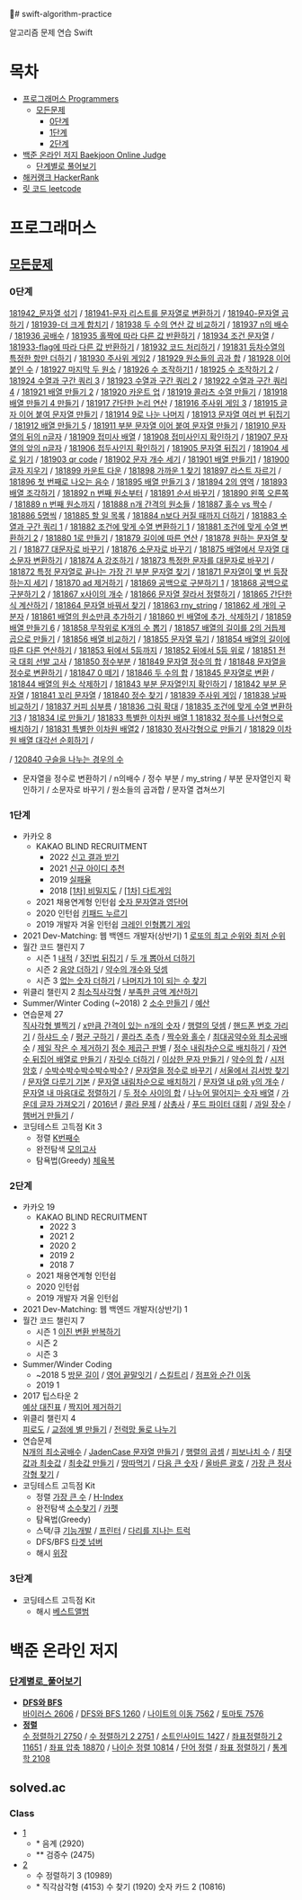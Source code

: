 # swift-algorithm-practice

알고리즘 문제 연습 Swift

# 목차
* [프로그래머스 Programmers](#프로그래머스)
    * [모든문제](#모든문제)
        * [0단계](#0단계)
        * [1단계](#1단계)
        * [2단계](#2단계)
* [백준 온라인 저지 Baekjoon Online Judge](#백준-온라인-저지)
    * [단계별로 풀어보기](#단계별로_풀어보기)
* [해커랭크 HackerRank](#해커-랭크)
* [릿 코드 leetcode](#릿-코드)

# 프로그래머스
## [모든문제](https://programmers.co.kr/learn/challenges)
### 0단계

[181942_문자열 섞기](https://github.com/keeplo/swift-algorithm-practice/blob/main/programmers-phase0/181942/main.swift) / [181941-문자 리스트를 문자열로 변환하기](https://github.com/keeplo/swift-algorithm-practice/blob/main/programmers-phase0/181941/main.swift) / [181940-문자열 곱하기](https://github.com/keeplo/swift-algorithm-practice/blob/main/programmers-phase0/181940/main.swift) / [181939-더 크게 합치기](https://github.com/keeplo/swift-algorithm-practice/blob/main/programmers-phase0/181939/main.swift) / [181938 두 수의 연산 값 비교하기](https://github.com/keeplo/swift-algorithm-practice/blob/main/programmers-phase0/181938/main.swift) / [181937 n의 배수](https://github.com/keeplo/swift-algorithm-practice/blob/main/programmers-phase0/181937/main.swift) / [181936 공배수](https://github.com/keeplo/swift-algorithm-practice/blob/main/programmers-phase0/181936/main.swift) / [181935 홀짝에 따라 다른 값 반환하기](https://github.com/keeplo/swift-algorithm-practice/blob/main/programmers-phase0/181935/main.swift) / [181934 조건 문자열](https://github.com/keeplo/swift-algorithm-practice/blob/main/programmers-phase0/181934/main.swift) / [181933-flag에 따라 다른 값 반환하기](https://github.com/keeplo/swift-algorithm-practice/blob/main/programmers-phase0/181933/main.swift) / [181932 코드 처리하기](https://github.com/keeplo/swift-algorithm-practice/blob/main/programmers-phase0/181932/main.swift) / [191831 등차수열의 특정한 항만 더하기](https://github.com/keeplo/swift-algorithm-practice/blob/main/programmers-phase0/191831/main.swift) / [181930 주사위 게임2](https://github.com/keeplo/swift-algorithm-practice/blob/main/programmers-phase0/181930/main.swift) / [181929 원소들의 곱과 합](https://github.com/keeplo/swift-algorithm-practice/blob/main/programmers-phase0/181929/main.swift) / [181928 이어 붙인 수](https://github.com/keeplo/swift-algorithm-practice/blob/main/programmers-phase0/181928/main.swift) / [181927 마지막 두 원소](https://github.com/keeplo/swift-algorithm-practice/blob/main/programmers-phase0/181927/main.swift) / [181926 수 조작하기1](https://github.com/keeplo/swift-algorithm-practice/blob/main/programmers-phase0/181926/main.swift) / [181925 수 조작하기 2](https://github.com/keeplo/swift-algorithm-practice/blob/main/programmers-phase0/181925/main.swift) / [181924 수열과 구간 쿼리 3](https://github.com/keeplo/swift-algorithm-practice/blob/main/programmers-phase0/181924/main.swift) / [181923 수열과 구간 쿼리 2](https://github.com/keeplo/swift-algorithm-practice/blob/main/programmers-phase0/181923/main.swift) / [181922 수열과 구간 쿼리 4](https://github.com/keeplo/swift-algorithm-practice/blob/main/programmers-phase0/181922/main.swift) / [181921 배열 만들기 2](https://github.com/keeplo/swift-algorithm-practice/blob/main/programmers-phase0/181921/main.swift) / [181920 카운트 업](https://github.com/keeplo/swift-algorithm-practice/blob/main/programmers-phase0/181920/main.swift) / [181919 콜라츠 수열 만들기](https://github.com/keeplo/swift-algorithm-practice/blob/main/programmers-phase0/181919/main.swift) / [181918 배열 만들기 4 만들기](https://github.com/keeplo/swift-algorithm-practice/blob/main/programmers-phase0/181918/main.swift) / [181917 간단한 논리 연산](https://github.com/keeplo/swift-algorithm-practice/blob/main/programmers-phase0/181917/main.swift) / [181916 주사위 게임 3](https://github.com/keeplo/swift-algorithm-practice/blob/main/programmers-phase0/181916/main.swift) / [181915 글자 이어 붙여 문자열 만들기](https://github.com/keeplo/swift-algorithm-practice/blob/main/programmers-phase0/181915/main.swift) / [181914 9로 나눈 나머지](https://github.com/keeplo/swift-algorithm-practice/blob/main/programmers-phase0/181914/main.swift) / [181913 문자열 여러 번 뒤집기](https://github.com/keeplo/swift-algorithm-practice/blob/main/programmers-phase0/181913/main.swift) / [181912 배열 만들기 5](https://github.com/keeplo/swift-algorithm-practice/blob/main/programmers-phase0/181912/main.swift) / [181911 부분 문자열 이어 붙여 문자열 만들기](https://github.com/keeplo/swift-algorithm-practice/blob/main/programmers-phase0/181911/main.swift) / [181910 문자열의 뒤의 n글자](https://github.com/keeplo/swift-algorithm-practice/blob/main/programmers-phase0/181910/main.swift) / [181909 접미사 배열](https://github.com/keeplo/swift-algorithm-practice/blob/main/programmers-phase0/181909/main.swift) / [181908 접미사인지 확인하기](https://github.com/keeplo/swift-algorithm-practice/blob/main/programmers-phase0/181908/main.swift) / [181907 문자열의 앞의 n글자](https://github.com/keeplo/swift-algorithm-practice/blob/main/programmers-phase0/181907/main.swift) / [181906 접두사인지 확인하기](https://github.com/keeplo/swift-algorithm-practice/blob/main/programmers-phase0/181906/main.swift) / [181905 문자열 뒤집기](https://github.com/keeplo/swift-algorithm-practice/blob/main/programmers-phase0/181905/main.swift) / [181904 세로 읽기](https://github.com/keeplo/swift-algorithm-practice/blob/main/programmers-phase0/181904/main.swift) / [181903 qr code](https://github.com/keeplo/swift-algorithm-practice/blob/main/programmers-phase0/181903/main.swift) / [181902 문자 개수 세기](https://github.com/keeplo/swift-algorithm-practice/blob/main/programmers-phase0/181902/main.swift) / [181901 배열 만들기1](https://github.com/keeplo/swift-algorithm-practice/blob/main/programmers-phase0/181901/main.swift) / [181900 글자 지우기](https://github.com/keeplo/swift-algorithm-practice/blob/main/programmers-phase0/181900/main.swift) / [181899 카운트 다운](https://github.com/keeplo/swift-algorithm-practice/blob/main/programmers-phase0/181899/main.swift) / [181898 가까운 1 찾기](https://github.com/keeplo/swift-algorithm-practice/blob/main/programmers-phase0/181898/main.swift) [181897 라스트 자르기](https://github.com/keeplo/swift-algorithm-practice/blob/main/programmers-phase0/181897/main.swift) / [181896 첫 번째로 나오는 음수](https://github.com/keeplo/swift-algorithm-practice/blob/main/programmers-phase0/181896/main.swift) / [181895 배열 만들기 3](https://github.com/keeplo/swift-algorithm-practice/blob/main/programmers-phase0/181895/main.swift) / [181894 2의 영역](https://github.com/keeplo/swift-algorithm-practice/blob/main/programmers-phase0/181894/main.swift) / [181893 배열 조각하기](https://github.com/keeplo/swift-algorithm-practice/blob/main/programmers-phase0/181893/main.swift) / [181892 n 번째 원소부터](https://github.com/keeplo/swift-algorithm-practice/blob/main/programmers-phase0/181892/main.swift) / [181891 순서 바꾸기](https://github.com/keeplo/swift-algorithm-practice/blob/main/programmers-phase0/181891/main.swift) / [181890 왼쪽 오른쪽](https://github.com/keeplo/swift-algorithm-practice/blob/main/programmers-phase0/181890/main.swift) / [181889 n 번째 원소까지](https://github.com/keeplo/swift-algorithm-practice/blob/main/programmers-phase0/181889/main.swift) / [181888 n개 간격의 원소들](https://github.com/keeplo/swift-algorithm-practice/blob/main/programmers-phase0/181888/main.swift) / [181887 홀수 vs 짝수](https://github.com/keeplo/swift-algorithm-practice/blob/main/programmers-phase0/181887/main.swift) / [181886 5명씩](https://github.com/keeplo/swift-algorithm-practice/blob/main/programmers-phase0/181886/main.swift) / [181885 할 일 목록](https://github.com/keeplo/swift-algorithm-practice/blob/main/programmers-phase0/181885/main.swift) / [181884 n보다 커질 때까지 더하기](https://github.com/keeplo/swift-algorithm-practice/blob/main/programmers-phase0/181884/main.swift) / [181883 수열과 구간 쿼리 1](https://github.com/keeplo/swift-algorithm-practice/blob/main/programmers-phase0/181883/main.swift) / [181882 조건에 맞게 수열 변환하기 1](https://github.com/keeplo/swift-algorithm-practice/blob/main/programmers-phase0/181882/main.swift) / [181881 조건에 맞게 수열 변환하기 2](https://github.com/keeplo/swift-algorithm-practice/blob/main/programmers-phase0/181881/main.swift) / [181880 1로 만들기](https://github.com/keeplo/swift-algorithm-practice/blob/main/programmers-phase0/181880/main.swift) / [181879 길이에 따른 연산](https://github.com/keeplo/swift-algorithm-practice/blob/main/programmers-phase0/181879/main.swift) / [181878 원하는 문자열 찾기](https://github.com/keeplo/swift-algorithm-practice/blob/main/programmers-phase0/181878/main.swift) / [181877 대문자로 바꾸기](https://github.com/keeplo/swift-algorithm-practice/blob/main/programmers-phase0/181877/main.swift) / [181876 소문자로 바꾸기](https://github.com/keeplo/swift-algorithm-practice/blob/main/programmers-phase0/181876/main.swift) / [181875 배열에서 무자열 대소문자 변환하기](https://github.com/keeplo/swift-algorithm-practice/blob/main/programmers-phase0/181875/main.swift) / [181874 A 강조하기](https://github.com/keeplo/swift-algorithm-practice/blob/main/programmers-phase0/181874/main.swift) / [181873 특정한 문자를 대문자로 바꾸기](https://github.com/keeplo/swift-algorithm-practice/blob/main/programmers-phase0/181873/main.swift) / [181872 특정 문자열로 끝나는 가장 긴 부분 문자열 찾기](https://github.com/keeplo/swift-algorithm-practice/blob/main/programmers-phase0/181872/main.swift) / [181871 문자열이 몇 번 등장하는지 세기](https://github.com/keeplo/swift-algorithm-practice/blob/main/programmers-phase0/181871/main.swift) / [181870 ad 제거하기](https://github.com/keeplo/swift-algorithm-practice/blob/main/programmers-phase0/181870/main.swift) / [181869 공백으로 구분하기 1](https://github.com/keeplo/swift-algorithm-practice/blob/main/programmers-phase0/181869/main.swift) / [181868 공백으로 구분하기 2](https://github.com/keeplo/swift-algorithm-practice/blob/main/programmers-phase0/181868/main.swift) / [181867 x사이의 개수](https://github.com/keeplo/swift-algorithm-practice/blob/main/programmers-phase0/181867/main.swift) / [181866 문자열 잘라서 정렬하기](https://github.com/keeplo/swift-algorithm-practice/blob/main/programmers-phase0/181866/main.swift) / [181865 간단한 식 계산하기](https://github.com/keeplo/swift-algorithm-practice/blob/main/programmers-phase0/181865/main.swift) / [181864 문자열 바꿔서 찾기](https://github.com/keeplo/swift-algorithm-practice/blob/main/programmers-phase0/181864/main.swift) / [181863 rny_string](https://github.com/keeplo/swift-algorithm-practice/blob/main/programmers-phase3/181863/main.swift) / [181862 세 개의 구분자](https://github.com/keeplo/swift-algorithm-practice/blob/main/programmers-phase3/181862/main.swift) / [181861 배열의 원소만큼 추가하기](https://github.com/keeplo/swift-algorithm-practice/blob/main/programmers-phase3/181861/main.swift) / [181860 빈 배열에 추가, 삭제하기](https://github.com/keeplo/swift-algorithm-practice/blob/main/programmers-phase3/181860/main.swift) / [181859 배열 만들기 6](https://github.com/keeplo/swift-algorithm-practice/blob/main/programmers-phase3/181859/main.swift) / [181858 무작위로 K개의 수 뽑기](https://github.com/keeplo/swift-algorithm-practice/blob/main/programmers-phase3/181858/main.swift) / [181857 배열의 길이를 2의 거듭제곱으로 만들기](https://github.com/keeplo/swift-algorithm-practice/blob/main/programmers-phase3/181857/main.swift) / [181856 배열 비교하기](https://github.com/keeplo/swift-algorithm-practice/blob/main/programmers-phase3/181856/main.swift) / [181855 문자열 묶기](https://github.com/keeplo/swift-algorithm-practice/blob/main/programmers-phase3/181855/main.swift) / [181854 배열의 길이에 따른 다른 연산하기](https://github.com/keeplo/swift-algorithm-practice/blob/main/programmers-phase3/181854/main.swift) / [181853 뒤에서 5등까지](https://github.com/keeplo/swift-algorithm-practice/blob/main/programmers-phase3/181853/main.swift) / [181852 뒤에서 5등 위로](https://github.com/keeplo/swift-algorithm-practice/blob/main/programmers-phase3/181852/main.swift) / [181851 전국 대회 선발 고사](https://github.com/keeplo/swift-algorithm-practice/blob/main/programmers-phase3/181851/main.swift) / [181850 정수부분](https://github.com/keeplo/swift-algorithm-practice/blob/main/programmers-phase3/181850/main.swift) / [181849 문자열 정수의 합](https://github.com/keeplo/swift-algorithm-practice/blob/main/programmers-phase3/181849/main.swift) / [181848 문자열을 정수로 변환하기](https://github.com/keeplo/swift-algorithm-practice/blob/main/programmers-phase3/181848/main.swift) / [181847 0 떼기](https://github.com/keeplo/swift-algorithm-practice/blob/main/programmers-phase3/181847/main.swift) / [181846 두 수의 합](https://github.com/keeplo/swift-algorithm-practice/blob/main/programmers-phase3/181846/main.swift) / [181845 문자열로 변환](https://github.com/keeplo/swift-algorithm-practice/blob/main/programmers-phase3/181845/main.swift) / [181844 배열의 원소 삭제하기](https://github.com/keeplo/swift-algorithm-practice/blob/main/programmers-phase3/181844/main.swift) / [181843 부분 문자열인지 확인하기](https://github.com/keeplo/swift-algorithm-practice/blob/main/programmers-phase3/181843/main.swift) / [181842 부분 문자열](https://github.com/keeplo/swift-algorithm-practice/blob/main/programmers-phase3/181842/main.swift) / [181841 꼬리 문자열](https://github.com/keeplo/swift-algorithm-practice/blob/main/programmers-phase3/181841/main.swift) / [181840 정수 찾기](https://github.com/keeplo/swift-algorithm-practice/blob/main/programmers-phase3/181840/main.swift) / [181839 주사위 게임](https://github.com/keeplo/swift-algorithm-practice/blob/main/programmers-phase3/181839/main.swift) / [181838 날짜 비교하기](https://github.com/keeplo/swift-algorithm-practice/blob/main/programmers-phase3/181838/main.swift) / [181837 커피 심부름](https://github.com/keeplo/swift-algorithm-practice/blob/main/programmers-phase3/181837/main.swift) / [181836 그림 확대](https://github.com/keeplo/swift-algorithm-practice/blob/main/programmers-phase3/181836/main.swift) / [181835 조건에 맞게 수열 변환하기3](https://github.com/keeplo/swift-algorithm-practice/blob/main/programmers-phase3/181835/main.swift) / [181834 l로 만들기 ](https://github.com/keeplo/swift-algorithm-practice/blob/main/programmers-phase3/181834/main.swift) / [181833 특별한 이차원 배열 1 ](https://github.com/keeplo/swift-algorithm-practice/blob/main/programmers-phase3/181833/main.swift) [181832 정수를 나선형으로 배치하기](https://github.com/keeplo/swift-algorithm-practice/blob/main/programmers-phase3/181832/main.swift) /  [181831 특별한 이차원 배열2](https://github.com/keeplo/swift-algorithm-practice/blob/main/programmers-phase3/181831/main.swift) / [181830 정사각형으로 만들기](https://github.com/keeplo/swift-algorithm-practice/blob/main/programmers-phase3/181830/main.swift) / [181829 이차원 배열 대각선 순회하기](https://github.com/keeplo/swift-algorithm-practice/blob/main/programmers-phase3/181829/main.swift) /

/ [120840 구슬을 나누는 경우의 수](https://github.com/keeplo/swift-algorithm-practice/blob/main/programmers-phase0/120840/main.swift) 
* 문자열을 정수로 변환하기 / n의배수 / 정수 부분 / my_string / 부분 문자열인지 확인하기 / 소문자로 바꾸기 / 원소들의 곱과합 / 문자열 겹쳐쓰기

### 1단계  

* 카카오 8
    * KAKAO BLIND RECRUITMENT
        * 2022 [신고 결과 받기](https://keeplo.tistory.com/475)
        * 2021 [신규 아이디 추천](https://keeplo.tistory.com/436)
        * 2019 [실패율](https://keeplo.tistory.com/435)
        * 2018 [[1차] 비밀지도](https://keeplo.tistory.com/433) / [[1차] 다트게임](https://keeplo.tistory.com/434)
    * 2021 채용연계형 인턴쉽 [숫자 문자열과 영단어](https://keeplo.tistory.com/437) 
    * 2020 인턴쉽 [키패드 누르기](https://keeplo.tistory.com/438)
    * 2019 개발자 겨울 인턴쉽 [크레인 인형뽑기 게임](https://keeplo.tistory.com/432)
* 2021 Dev-Matching: 웹 백엔드 개발자(상반기) 1
        [로또의 최고 순위와 최저 순위](https://keeplo.tistory.com/414)
* 월간 코드 챌린지 7
    * 시즌 1 [내적](https://keeplo.tistory.com/415) / [3진법 뒤집기](https://keeplo.tistory.com/416) / [두 개 뽑아서 더하기](https://keeplo.tistory.com/393)
    * 시즌 2 [음양 더하기](https://keeplo.tistory.com/417) / [약수의 개수와 덧셈](https://keeplo.tistory.com/418)
    * 시즌 3 [없는 숫자 더하기](https://keeplo.tistory.com/419) / [나머지가 1이 되는 수 찾기](https://keeplo.tistory.com/420)
* 위클리 챌린지 2
    [최소직사각형](https://keeplo.tistory.com/421) / [부족한 금액 계산하기](https://keeplo.tistory.com/422)
* Summer/Winter Coding (~2018) 2
    [소수 만들기](https://keeplo.tistory.com/430) / [예산](https://keeplo.tistory.com/431)
* 연습문제 27  
    [직사각형 별찍기](https://keeplo.tistory.com/382) / [x만큼 간격이 있는 n개의 숫자](https://keeplo.tistory.com/383) / [행렬의 덧셈](https://keeplo.tistory.com/384) / [핸드폰 번호 가리기](https://keeplo.tistory.com/385) / [하샤드 수](https://keeplo.tistory.com/386) / [평균 구하기](https://keeplo.tistory.com/387) / [콜라츠 추측](https://keeplo.tistory.com/388) / [짝수와 홀수](https://keeplo.tistory.com/389) / [최대공약수와 최소공배수](https://keeplo.tistory.com/390) / [제일 작은 수 제거하기](https://keeplo.tistory.com/394) [정수 제곱근 판별](https://keeplo.tistory.com/395) / [정수 내림차순으로 배치하기](https://keeplo.tistory.com/396) / [자연수 뒤집어 배열로 만들기](https://keeplo.tistory.com/397) / [자릿수 더하기](https://keeplo.tistory.com/398) / [이상한 문자 만들기](https://keeplo.tistory.com/399) / [약수의 합](https://keeplo.tistory.com/400) / [시저 암호](https://keeplo.tistory.com/401) / [수박수박수박수박수박수?](https://keeplo.tistory.com/402) / [문자열을 정수로 바꾸기](https://keeplo.tistory.com/403) / [서울에서 김서방 찾기](https://keeplo.tistory.com/404) / [문자열 다루기 기본](https://keeplo.tistory.com/405) / [문자열 내림차순으로 배치하기](https://keeplo.tistory.com/407) / [문자열 내 p와 y의 개수](https://keeplo.tistory.com/408) / [문자열 내 마음대로 정렬하기](https://keeplo.tistory.com/409) / [두 정수 사이의 합](https://keeplo.tistory.com/410) / [나누어 떨어지는 숫자 배열](https://keeplo.tistory.com/411) / [가운데 글자 가져오기](https://keeplo.tistory.com/412) / [2016년](https://keeplo.tistory.com/413) / [콜라 문제](https://keeplo.tistory.com/480) / [삼총사](https://keeplo.tistory.com/482) / [푸드 파이터 대회](https://keeplo.tistory.com/483) / [과일 장수](https://keeplo.tistory.com/484) / [햄버거 만들기](https://keeplo.tistory.com/485) /
* 코딩테스트 고득점 Kit 3
    * 정렬 [K번째수](https://keeplo.tistory.com/441)
    * 완전탐색 [모의고사](https://keeplo.tistory.com/439)
    * 탐욕법(Greedy) [체육복](https://keeplo.tistory.com/440)
    
### 2단계

* 카카오 19  
    * KAKAO BLIND RECRUITMENT  
        * 2022 3  
        * 2021 2  
        * 2020 2   
        * 2019 2  
        * 2018 7  
    * 2021 채용연계형 인턴쉽  
    * 2020 인턴쉽  
    * 2019 개발자 겨울 인턴쉽  
* 2021 Dev-Matching: 웹 백엔드 개발자(상반기) 1  
* 월간 코드 챌린지 7  
    * 시즌 1 [이진 변환 반복하기](https://keeplo.tistory.com/477)
    * 시즌 2  
    * 시즌 3  
* Summer/Winder Coding  
    * ~2018 5 [방문 길이](https://keeplo.tistory.com/466) / [영어 끝말잇기](https://keeplo.tistory.com/468) / [스킬트리](https://keeplo.tistory.com/469) / [점프와 순간 이동](https://keeplo.tistory.com/470)
    * 2019 1   
* 2017 팁스타운 2  
    [예상 대진표](https://keeplo.tistory.com/464) / [짝지어 제거하기](https://keeplo.tistory.com/465)
* 위클리 챌린지 4  
    [피로도](https://keeplo.tistory.com/459) / [교점에 별 만들기](https://keeplo.tistory.com/462) / [전력망 둘로 나누기](https://keeplo.tistory.com/463)
* 연습문제  
    [N개의 최소공배수](https://keeplo.tistory.com/442) / [JadenCase 문자열 만들기](https://keeplo.tistory.com/443) / [행렬의 곱셈](https://keeplo.tistory.com/444) / [피보나치 수](https://keeplo.tistory.com/445) / [최댓값과 최솟값](https://keeplo.tistory.com/391) / [최솟값 만들기](https://keeplo.tistory.com/392) / [땅따먹기](https://keeplo.tistory.com/446) / [다음 큰 숫자](https://keeplo.tistory.com/447) / [올바른 괄호](https://keeplo.tistory.com/448) / [가장 큰 정사각형 찾기](https://keeplo.tistory.com/449) /
* 코딩테스트 고득점 Kit 
    * 정렬 [가장 큰 수](https://keeplo.tistory.com/453) / [H-Index](https://keeplo.tistory.com/456)
    * 완전탐색 [소수찾기](https://keeplo.tistory.com/381) / [카펫](https://keeplo.tistory.com/457)
    * 탐욕법(Greedy)
    * 스택/큐 [기능개발](https://keeplo.tistory.com/450) / [프린터](https://keeplo.tistory.com/452) / [다리를 지나는 트럭](https://keeplo.tistory.com/455)
    * DFS/BFS [타겟 넘버](https://keeplo.tistory.com/451)
    * 해시 [위장](https://keeplo.tistory.com/454)

### 3단계

* 코딩테스트 고득점 Kit
    * 해시 [베스트앨범](https://keeplo.tistory.com/476)

# 백준 온라인 저지

### [단계별로_풀어보기](https://www.acmicpc.net/step)
* **[DFS와 BFS](https://www.acmicpc.net/step/24)**  
    [바이러스 2606](https://keeplo.tistory.com/312) / [DFS와 BFS 1260](https://keeplo.tistory.com/320) / [나이트의 이동 7562](https://keeplo.tistory.com/321) / [토마토 7576](https://keeplo.tistory.com/322)
* **[정렬](https://www.acmicpc.net/step/9)**  
    [수 정렬하기 2750](https://keeplo.tistory.com/323) / [수 정렬하기 2 2751](https://keeplo.tistory.com/324) / [소트인사이드 1427](https://keeplo.tistory.com/325) / [좌표정렬하기 2 11651](https://keeplo.tistory.com/326) / [좌표 압축 18870](https://keeplo.tistory.com/327) / [나이순 정렬 10814](https://keeplo.tistory.com/328) / [단어 정렬](https://keeplo.tistory.com/329) / [좌표 정렬하기](https://keeplo.tistory.com/330) / [통계학 2108](https://keeplo.tistory.com/331)
    
## solved.ac

### Class
* [1](https://github.com/Keeplo/swift-algorithm-practice/blob/main/baekjoon_online_judge-practice/CLASS1/main.swift) 
   * \* 음계 (2920)
   * ** 검증수 (2475)
* [2](https://github.com/Keeplo/swift-algorithm-practice/blob/main/baekjoon_online_judge-practice/CLASS2/main.swift) 
    * 수 정렬하기 3 (10989)
    * \* 직각삼각형 (4153) 수 찾기 (1920) 숫자 카드 2 (10816)
